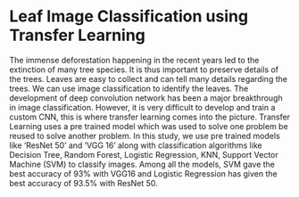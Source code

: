 
# Leaf Image Classification using Transfer Learning

The immense deforestation happening in the recent
years led to the extinction of many tree species. It is thus
important to preserve details of the trees. Leaves are easy to
collect and can tell many details regarding the trees. We can use
image classification to identify the leaves. The development of
deep convolution network has been a major breakthrough in
image classification. However, it is very difficult to develop and
train a custom CNN, this is where transfer learning comes into
the picture. Transfer Learning uses a pre trained model which
was used to solve one problem be reused to solve another
problem. In this study, we use pre trained models like ‘ResNet
50’ and ‘VGG 16’ along with classification algorithms like
Decision Tree, Random Forest, Logistic Regression, KNN,
Support Vector Machine (SVM) to classify images. Among all the
models, SVM gave the best accuracy of 93% with VGG16 and
Logistic Regression has given the best accuracy of 93.5% with
ResNet 50.
